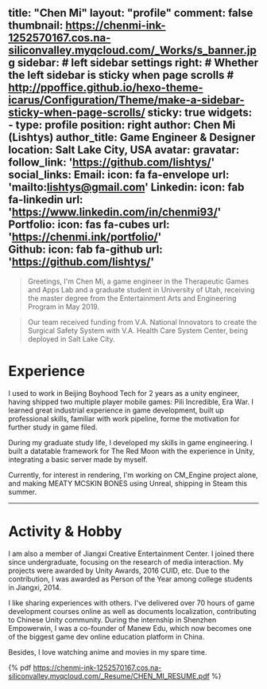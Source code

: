 title: "Chen Mi"
layout: "profile"
comment: false
thumbnail: https://chenmi-ink-1252570167.cos.na-siliconvalley.myqcloud.com/_Works/s_banner.jpg
sidebar:
    # left sidebar settings
    right:
        # Whether the left sidebar is sticky when page scrolls
        # http://ppoffice.github.io/hexo-theme-icarus/Configuration/Theme/make-a-sidebar-sticky-when-page-scrolls/
        sticky: true
widgets:
    -
        type: profile
        position: right
        author: Chen Mi (Lishtys) 
        author_title: Game Engineer & Designer
        location: Salt Lake City, USA
        avatar: 
        gravatar: 
        follow_link: 'https://github.com/lishtys/'
        social_links:
            Email:
                icon: fa fa-envelope
                url: 'mailto:lishtys@gmail.com'
            Linkedin:
                icon: fab fa-linkedin
                url: 'https://www.linkedin.com/in/chenmi93/'
            Portfolio:
                icon: fas fa-cubes
                url: 'https://chenmi.ink/portfolio/'                
            Github:
                icon: fab fa-github
                url: 'https://github.com/lishtys/'
---

> Greetings, I'm Chen Mi, a game engineer in the Therapeutic Games and Apps Lab and a graduate student in University of Utah, receiving the master degree from the Entertainment Arts and Engineering Program in May 2019. 

> Our team received funding from V.A. National Innovators to create the Surgical Safety System with V.A. Health Care System Center, being deployed in Salt Lake City.

# Experience

I used to work in Beijing Boyhood Tech for 2 years as a unity engineer, having shipped two multiple player mobile games: Pili Incredible, Era War. I learned great industrial experience in game development, built up professional skills, familiar with work pipeline, forme the motivation for further study in game filed.





During my graduate study life, I developed my skills in game engineering. I built a datatable framework for The Red Moon with the experience in Unity, integrating a basic server made by myself.

Currently, for interest in rendering, I'm working on CM_Engine project alone, and making MEATY MCSKIN BONES using Unreal, shipping in Steam this summer.

---

# Activity & Hobby

I am also a member of Jiangxi Creative Entertainment Center. I joined there since undergraduate, focusing on the research of media interaction. My projects were awarded by Unity Awards, 2016 CUID, etc. Due to the contribution, I was awarded as Person of the Year among college students in Jiangxi, 2014.


I like sharing experiences with others. I've delivered over  70 hours of game development courses online as well as documents localization, contributing to Chinese Unity community. During the internship in Shenzhen Empowerwin, I was a co-founder of Manew Edu, which now becomes one of the biggest game dev online education platform in China.


Besides, I love watching anime and movies in my spare time.

{% pdf https://chenmi-ink-1252570167.cos.na-siliconvalley.myqcloud.com/_Resume/CHEN_MI_RESUME.pdf %}